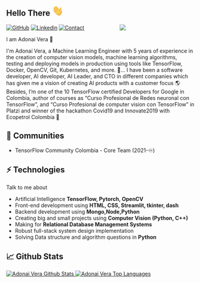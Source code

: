<h2> Hello There <img src="https://raw.githubusercontent.com/ABSphreak/ABSphreak/master/gifs/Hi.gif" width="30px"></h2>

<img align="right" src="https://github.com/rajput2107/rajput2107/blob/master/Assets/Developer.gif" width='200'/>

[![GitHub](https://img.shields.io/badge/SUPPORT%20AT-GITHUB-blue?style=for-the-badge&logo=github)](https://github.com/AdonaiVera) [![Linkedin](https://img.shields.io/badge/MY%20PROFILE-Linkedin-blue?style=for-the-badge&logo=github)](https://www.linkedin.com/in/adonai-vera/) 
 [![Contact](https://img.shields.io/badge/CONTACT-GMAIL-yellow?style=for-the-badge&logo=gmail&logoColor=white)](mailto:adonai.vera@gmail.com)
 
I am Adonai Vera 🧔

I'm Adonaí Vera, a Machine Learning Engineer with 5 years of experience in the creation of computer vision models, machine learning algorithms, testing and deploying models in production using tools like TensorFlow, Docker, OpenCV, Git, Kubernetes, and more. 🚀...
I have been a software developer, AI developer, AI Leader, and CTO in different companies which has given me a vision of creating AI products with a customer focus 🌎 Besides, I’m one of the 10 TensorFlow certified Developers for Google in Colombia, author of courses as “Curso Profesional de Redes neuronal con TensorFlow”, and “Curso Profesional de computer vision con TensorFlow” in Platzi and winner of the hackathon Covid19 and Innovate2019 with Ecopetrol Colombia 🌟

## 👯 Communities
- TensorFlow Community Colombia - Core Team (2021-♾)

## ⚡ Technologies
Talk to me about
- Artificial Intelligence **TensorFlow, Pytorch, OpenCV**
- Front-end development using **HTML, CSS, Streamlit, tkinter, dash**
- Backend development using **Mongo,Node,Python**
- Creating big and small projects using **Computer Vision (Python, C++)**
- Making for **Relational Database Management Systems**
- Robust full-stack system design implementation
- Solving Data structure and algorithm questions in **Python**


## 📈 Github Stats
<a href="https://github.com/Furkan-Gulsen/Furkan-Gulsen">
 <img alt="Adonai Vera Github Stats" src="https://github-readme-stats.vercel.app/api/?username=adonaivera&show_icons=true&count_private=true&theme=react&hide_border=true&bg_color=1F222E&title_color=F85D7F&icon_color=F8D866" height="192px"/>
</a>
<a href="https://github.com/Furkan-Gulsen/Furkan-Gulsen">
 <img alt="Adonai Vera Top Languages" src="https://github-readme-stats.vercel.app/api/top-langs/?username=adonaivera&langs_count=8&layout=compact&theme=react&hide_border=true&bg_color=1F222E&title_color=F85D7F&icon_color=F8D866&hide=Jupyter%20Notebook" height="192px"/>
 </a>
